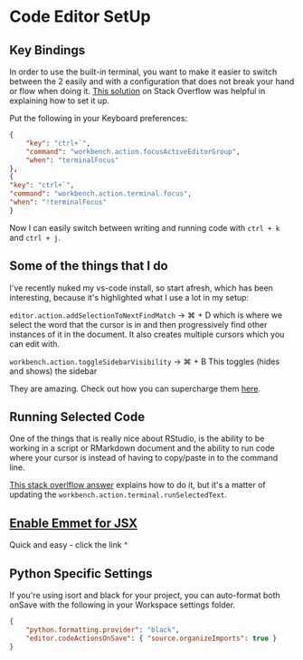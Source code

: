 # Code Editor SetUp

## Key Bindings

In order to use the built-in terminal, you want to make it easier to switch between the 2
easily and with a configuration that does not break your hand or flow when doing it.
[This solution](https://superuser.com/a/1343695) on Stack Overflow was helpful in
explaining how to set it up.

Put the following in your Keyboard preferences:

```json
{
    "key": "ctrl+`",
    "command": "workbench.action.focusActiveEditorGroup",
    "when": "terminalFocus"
},
{
"key": "ctrl+`",
"command": "workbench.action.terminal.focus",
"when": "!terminalFocus"
}
```

Now I can easily switch between writing and running code with `ctrl + k` and `ctrl + j`.

## Some of the things that I do

I've recently nuked my vs-code install, so start afresh, which has been interesting, because it's highlighted what I use a lot in my setup:

`editor.action.addSelectionToNextFindMatch` -> ⌘ + D
which is where we select the word that the cursor is in and then progressively find other instances of it in the document.
It also creates multiple cursors which you can edit with.

`workbench.action.toggleSidebarVisibility` -> ⌘ + B
This toggles (hides and shows) the sidebar

They are amazing.
Check out how you can supercharge them [here](https://blog.logrocket.com/custom-polymorphic-code-snippets-in-vs-code-e76d8cad656b/).

## Running Selected Code

One of the things that is really nice about RStudio, is the ability to be working
in a script or RMarkdown document and the ability to run code where your cursor is
instead of having to copy/paste in to the command line.

[This stack overlflow answer](https://stackoverflow.com/a/54439971/3623641) explains
how to do it, but it's a matter of updating the `workbench.action.terminal.runSelectedText`.

## [Enable Emmet for JSX](https://medium.com/@eshwaren/enable-emmet-support-for-jsx-in-visual-studio-code-react-f1f5dfe8809c)

Quick and easy - click the link ^

## Python Specific Settings

If you're using isort and black for your project, you can auto-format both onSave
with the following in your Workspace settings folder.

```json
{
    "python.formatting.provider": "black",
    "editor.codeActionsOnSave": { "source.organizeImports": true }
}
```
